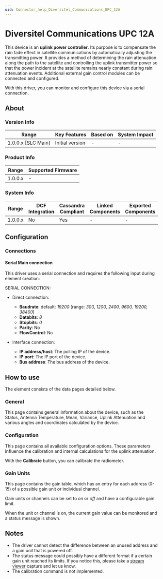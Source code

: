 ```yaml
---
uid: Connector_help_Diversitel_Communications_UPC_12A
---
```


# Diversitel Communications UPC 12A

This device is an **uplink power controller**. Its purpose is to compensate the rain fade effect in satellite communications by automatically adjusting the transmitting power. It provides a method of determining the rain attenuation along the path to the satellite and controlling the uplink transmitter power so that the power incident at the satellite remains nearly constant during rain attenuation events. Additional external gain control modules can be connected and configured.

With this driver, you can monitor and configure this device via a serial connection.

## About

### Version Info

| **Range**            | **Key Features** | **Based on** | **System Impact** |
|----------------------|------------------|--------------|-------------------|
| 1.0.0.x \[SLC Main\] | Initial version  | \-           | \-                |

### Product Info

| **Range** | **Supported Firmware** |
|-----------|------------------------|
| 1.0.0.x   | \-                     |

### System Info

| **Range** | **DCF Integration** | **Cassandra Compliant** | **Linked Components** | **Exported Components** |
|-----------|---------------------|-------------------------|-----------------------|-------------------------|
| 1.0.0.x   | No                  | Yes                     | \-                    | \-                      |

## Configuration

### Connections

#### Serial Main connection

This driver uses a serial connection and requires the following input during element creation:

SERIAL CONNECTION:

- Direct connection:

  - **Baudrate**: default: *19200* \[range: *300, 1200, 2400, 9600, 19200, 38400*\]
  - **Databits**: *8*
  - **Stopbits**: *0*
  - **Parity**: No
  - **FlowControl**: No

- Interface connection:

  - **IP address/host**: The polling IP of the device.
  - **IP port**: The IP port of the device.
  - **Bus address**: The bus address of the device.

## How to use

The element consists of the data pages detailed below.

### General

This page contains general information about the device, such as the Status, Antenna Temperature, Mean, Variance, Uplink Attenuation and various angles and coordinates calculated by the device.

### Configuration

This page contains all available configuration options. These parameters influence the calibration and internal calculations for the uplink attenuation.

With the **Calibrate** button, you can calibrate the radiometer.

### Gain Units

This page contains the gain table, which has an entry for each address (0-15) of a possible gain unit or individual channel.

Gain units or channels can be set to *on* or *off* and have a configurable gain limit.

When the unit or channel is on, the current gain value can be monitored and a status message is shown.

## Notes

- The driver cannot detect the difference between an unused address and a gain unit that is powered off.
- The status message could possibly have a different format if a certain gain unit reached its limits. If you notice this, please take a [stream viewer](https://help.dataminer.services/dataminer/#t=DataMinerUserGuide/part_6/logging/Connecting_to_an_element_using_Stream_Viewer.htm%23XREF_41758_43_1_1_Connecting) capture and let us know.
- The calibration command is not implemented.

